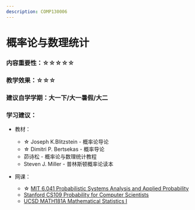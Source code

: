 ```yaml
---
description: COMP130006
---
```


# 概率论与数理统计

### 内容重要性：☆☆☆☆☆

### 教学效果：☆☆☆

### 建议自学学期：大一下/大一暑假/大二

### 学习建议：

* 教材：
  * ☆ Joseph K.Blitzstein - 概率论导论
  * ☆ Dimitri P. Bertsekas - 概率导论
  * 茆诗松 - 概率论与数理统计教程
  * Steven J. Miller - 普林斯顿概率论读本
*   网课：

    * ☆ [MIT 6.041 Probabilistic Systems Analysis and Applied Probability](https://www.bilibili.com/video/BV1LE411B7ir)
    * [Stanford CS109 Probability for Computer Scientists](https://www.bilibili.com/video/BV1da411c7C8)
    * [UCSD MATH181A Mathematical Statistics I](https://www.bilibili.com/video/BV1q54y1e75b)

